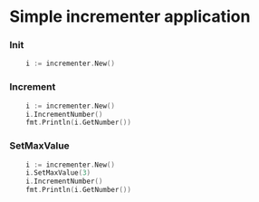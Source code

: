 # Simple incrementer application

### Init
```go
	i := incrementer.New()
```

### Increment
```go
	i := incrementer.New()
	i.IncrementNumber()
	fmt.Println(i.GetNumber())
```

### SetMaxValue
```go
	i := incrementer.New()
	i.SetMaxValue(3)
	i.IncrementNumber()
	fmt.Println(i.GetNumber())
```